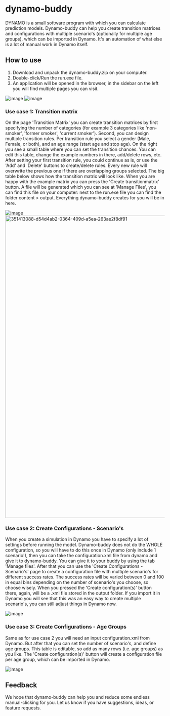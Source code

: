 ﻿# dynamo-buddy

DYNAMO is a small software program with which you can calculate prediction models.
Dynamo-buddy can help you create transition matrices and configurations with multiple scenario's (optionally for multiple age groups), which can be imported in Dynamo. It's an automation of what else is a lot of manual work in Dynamo itself.

## How to use
1. Download and unpack the dynamo-buddy.zip on your computer.
2. Double-click/Run the run.exe file.
3. An application will be opened in the browser, in the sidebar on the left you will find multiple pages you can visit.

![image](https://github.com/user-attachments/assets/9864f760-5cbe-4d7b-9168-32d354795692)
![image](https://github.com/user-attachments/assets/a40603e5-3291-433f-a594-7433b9c95af3)

### Use case 1: Transition matrix
On the page 'Transition Matrix' you can create transition matrices by first specifying the number of categories (for example 3 categories like 'non-smoker', 'former smoker', 'current smoker'). Second, you can design multiple transition rules. Per transition rule you select a gender (Male, Female, or both), and an age range (start age and stop age). On the right you see a small table where you can set the transition chances. You can edit this table, change the example numbers in there, add/delete rows, etc. 
After setting your first transition rule, you could continue as is, or use the 'Add' and 'Delete' buttons to create/delete rules. Every new rule will overwrite the previous one if there are overlapping groups selected.
The big table below shows how the transition matrix will look like.
When you are happy with the example matrix you can press the 'Create transitionmatrix' button. A file will be generated which you can see at 'Manage Files', you can find this file on your computer: next to the run.exe file you can find the folder content > output. Everything dynamo-buddy creates for you will be in here.

![image](https://github.com/user-attachments/assets/59a3d457-1944-4162-8ef9-c766f49be5ab)
<img width="956" alt="351413088-d54d4ab2-0364-409d-a5ea-263ae2f8df91" src="https://github.com/user-attachments/assets/56ed4536-c2fe-4aec-812d-ff5c802adbaa">


### Use case 2: Create Configurations - Scenario's
When you create a simulation in Dynamo you have to specify a lot of settings before running the model. Dynamo-buddy does not do the WHOLE configuration, so you will have to do this once in Dynamo (only include 1 scenario!), then you can take the configuration.xml file from dynamo and give it to dynamo-buddy. You can give it to your buddy by using the tab 'Manage files'. After that you can use the 'Create Configurations - Scenario's' page to create a configuration file with multiple scenario's for different success rates. The success rates will be varied between 0 and 100 in equal bins depending on the number of scenario's you choose, so choose wisely. When you pressed the 'Create configuration(s)' button there, again, will be a .xml file stored in the output folder. If you import it in Dynamo you will see that this was an easy way to create multiple scenario's, you can still adjust things in Dynamo now. 

![image](https://github.com/user-attachments/assets/0a76da20-de1e-4342-9b73-4fe04eb7b7b5)


### Use case 3: Create Configurations - Age Groups
Same as for use case 2 you will need an input configuration.xml from Dynamo. But after that you can set the number of scenario's, and define age groups. This table is editable, so add as many rows (i.e. age groups) as you like. The 'Create configuration(s)' button will create a configuration file per age group, which can be imported in Dynamo.

![image](https://github.com/user-attachments/assets/69dacc2d-642b-4c3f-a9b0-89b5f3f67ba5)



## Feedback
We hope that dynamo-buddy can help you and reduce some endless manual-clicking for you.
Let us know if you have suggestions, ideas, or feature requests.
